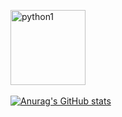 <a href="https://www.credly.com/badges/8ec579ef-8f64-4069-a930-04b1b80f2278" target="_blank"><img src="https://images.credly.com/size/340x340/images/68c0b94d-f6ac-40b1-a0e0-921439eb092e/image.png" alt="python1" width="120" /></a>&nbsp;


[![Anurag's GitHub stats](https://github-readme-stats.vercel.app/api?username=JoaoNobre11&show=reviews,discussions_started,discussions_answered,prs_merged,prs_merged_percentage,icons=true&theme=dracula&commits_year=2020)](https://github.com/JoaoNobre11/github-readme-stats)

                              
